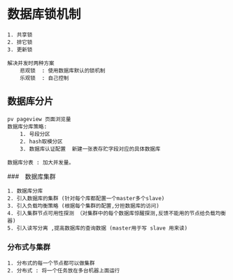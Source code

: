 # 数据库锁机制
	1. 共享锁
	2. 排它锁
	3. 更新锁

	解决并发时两种方案 
		悲观锁  : 使用数据库默认的锁机制
		乐观锁  : 自己控制


## 数据库分片
	pv pageview 页面浏览量
	数据库分库策略:
		1. 号段分区
		2. hash取模分区
		3. 数据库认证配置  新建一张表存贮字段对应的具体数据库
	
	数据库分表 : 加大并发量。



###　数据库集群
	
	1. 数据库分库 
	2. 引入数据库的集群 (针对每个库都配置一个master多个slave)
	3. 引入负载均衡策略 (根据每个集群的配置,分担数据库的访问)
	4. 引入集群节点可用性探测 （对集群中的每个数据库惊醒探测,反馈不能用的节点给负载均衡器)
	5. 引入读写分离 ,提高数据库的查询数据 (master用于写 slave 用来读)


### 分布式与集群
	1. 分布式的每一个节点都可以做集群
	2. 分布式 : 将一个任务放在多台机器上面运行
	
	
	